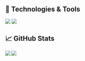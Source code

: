 ## 🔧 Technologies & Tools
![](https://img.shields.io/badge/Code-Ruby-informational?style=plastic&logo=Python&logoColor=white&color=green)
![](https://img.shields.io/badge/Code-Python-informational?style=plastic&logo=Ruby&logoColor=white&color=green)



## &#x1f4c8; GitHub Stats
<a href="https://github.com/reid-andrew/github-readme-stats">
  <img align="left" src="https://github-readme-stats.vercel.app/api?username=reid-andrew&count_private=true&show_icons=true&theme=onedark&hide=stars" />
</a>
<a href="https://github.com/reid-andrew/github-readme-stats">
  <img align="left" src="https://github-readme-stats.vercel.app/api/top-langs/?username=reid-andrew&show_icons=true&theme=onedark&hide=CoffeeScript" />
</a>
